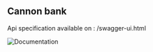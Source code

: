 ## Cannon bank

Api specification available on : /swagger-ui.html

![Documentation](https://github.com/zakariaelattar/Cannon-Bank/tree/new/documentation-swagger.jpg?raw=true)
